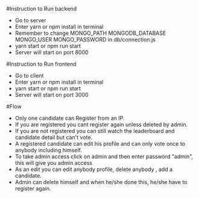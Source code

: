 #Instruction to Run backend
  - Go to server
  - Enter yarn or npm install in terminal
  - Remember to change 
    MONGO_PATH
    MONGODB_DATABASE
    MONGO_USER
    MONGO_PASSWORD
    in db/connection.js
  - yarn start or npm run start
  - Server will start on port 8000

#Instruction to Run frontend
  - Go to client
  - Enter yarn or npm install in terminal
  - yarn start or npm run start
  - Server will start on port 3000

#Flow
  - Only one candidate can Register from an IP.
  - If you are registered you cant register again unless deleted by admin.
  - If you are not registered you can still watch the leaderboard and candidate detail but can't vote.
  - A registered candidate can edit his profile and can only vote once to anybody including himself.
  - To take admin access click on admin and then enter password "admin", this will give you admin access
  - As an edit you can edit anybody profile, delete anybody , add a candidate.
  - Admin can delete himself and when he/she done this, he/she have to register again.